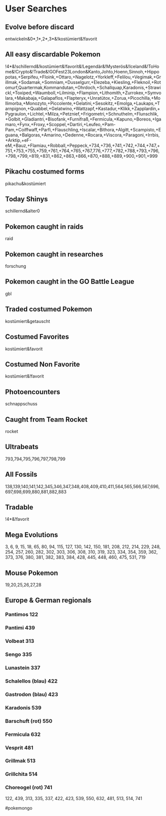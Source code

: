 # User Searches

## Evolve before discard
entwickeln&0*,1*,2*,3*&!kostümiert&!favorit

## All easy discardable Pokemon
!4*&!schillernd&!kostümiert&!favorit&!Legendär&!Mysterös&!Iceland&!ToHome&!Crypto&!Trade&!GOFest23London&Kanto,Johto,Hoenn,Sinnoh,+Hippopotas,+Serpifeu,+Floink,+Ottaro,+Nagelotz,+Yorkleff,+Felilou,+Vegimak,+Grillmak,+Sodamak,+Somniam,+Dusselgurr,+Elezeba,+Kiesling,+Fleknoil,+Rotomurf,Quartermak,Kommandutan,+Ohrdoch,+Schallquap,Karadonis,+Strawickl,+Toxiped,+Waumboll,+Lilminip,+Flampion,+Lithomith,+Zurrokex,+Symvolara,+Makabaja,+Galapaflos,+Flapteryx,+Unratütox,+Zorua,+Picochilla,+Mollimorba,+Monozyto,+Piccolente,+Gelatini,+Sesokitz,+Emolga,+Laukaps,+Tarnpignon,+Quabbel,+Gelatwino,+Wattzapf,+Kastadur,+Klikk,+Zapplardin,+Pygraulon,+Lichtel,+Milza,+Petznief,+Frigometri,+Schnuthelm,+Flunschlik,+Golbit,+Gladiantri,+Bisofank,+Furnifraß,+Fermicula,+Kapuno,+Boreos,+Igamaro,+Fynx,+Froxy,+Scoppel,+Dartiri,+Leufeo,+Pam-Pam,+Coiffwaff,+Parfi,+Flauschling,+Iscalar,+Bithora,+Algitt,+Scampisto,+Eguana,+Balgoras,+Amarino,+Dedenne,+Rocara,+Viscora,+Paragoni,+Irrbis,+Arktip,+eF-eM,+Bauz,+Flamiau,+Robball,+Peppeck,+734,+736,+741,+742,+744,+747,+751,+753,+755,+759,+761,+764,+765,+767,776,+777,+782,+788,+793,+796,+798,+799,+819,+831,+862,+863,+866,+870,+888,+889,+900,+901,+999

## Pikachu costumed forms
pikachu&kostümiert

## Today Shinys
schillernd&alter0

## Pokemon caught in raids
raid

## Pokemon caught in researches
forschung

## Pokemon caught in the GO Battle League
gbl

## Traded costumed Pokemon
kostümiert&getauscht

## Costumed Favorites
kostümiert&favorit

## Costumed Non Favorite
kostümiert&!favorit

## Photoencounters
schnappschuss

## Caught from Team Rocket
rocket

## Ultrabeats
793,794,795,796,797,798,799

## All Fossils
138,139,140,141,142,345,346,347,348,408,409,410,411,564,565,566,567,696,697,698,699,880,881,882,883

## Tradable
!4*&!favorit

## Mega Evolutions
3, 6, 9, 15, 18, 65, 80, 94, 115, 127, 130, 142, 150, 181, 208, 212, 214, 229, 248, 254, 257, 260, 282, 302, 303, 306, 308, 310, 319, 323, 334, 354, 359, 362, 373, 376, 380, 381, 382, 383, 384, 428, 445, 448, 460, 475, 531, 719

## Mouse Pokemon
19,20,25,26,27,28

## Europe & German regionals
### Pantimos 122
### Pantimi 439
### Volbeat 313
### Sengo 335
### Lunastein 337
### Schalellos (blau) 422
### Gastrodon (blau) 423
### Karadonis 539
### Barschuft (rot) 550
### Fermicula 632
### Vesprit 481
### Grillmak 513
### Grillchita 514
### Choreogel (rot) 741
122, 439, 313, 335, 337, 422, 423, 539, 550, 632, 481, 513, 514, 741

#pokemongo
